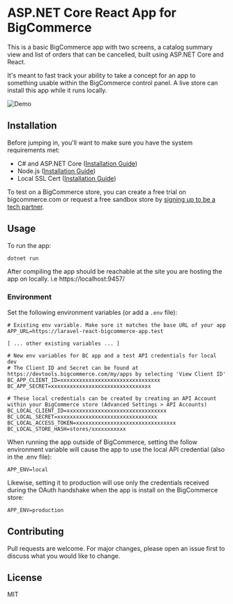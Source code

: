 # ASP.NET Core React App for BigCommerce

This is a basic BigCommerce app with two screens, a catalog summary view and list of orders that can be cancelled, built using ASP.NET Core and React.

It's meant to fast track your ability to take a concept for an app to something usable within the BigCommerce control panel. A live store can install this app while it runs locally.

![Demo](https://user-images.githubusercontent.com/20454870/98466364-c0b98100-21d7-11eb-8fb1-605410d2cdf6.gif)

## Installation

Before jumping in, you'll want to make sure you have the system requirements met:

- C# and ASP.NET Core ([Installation Guide](https://docs.microsoft.com/en-us/visualstudio/get-started/csharp/tutorial-aspnet-core?view=vs-2019))
- Node.js ([Installation Guide](https://nodejs.org/en/))
- Local SSL Cert ([Installation Guide](https://www.hanselman.com/blog/developing-locally-with-aspnet-core-under-https-ssl-and-selfsigned-certs))

To test on a BigCommerce store, you can create a free trial on bigcommerce.com or request a free sandbox store by [signing up to be a tech partner](https://www.bigcommerce.com/partners/).

## Usage

To run the app:

```bash
dotnet run
```

After compiling the app should be reachable at the site you are hosting the app on locally. i.e https://localhost:9457/

### Environment

Set the following environment variables (or add a `.env` file):

```
# Existing env variable. Make sure it matches the base URL of your app
APP_URL=https://laravel-react-bigcommerce-app.test

[ ... other existing variables ... ]

# New env variables for BC app and a test API credentials for local dev
# The Client ID and Secret can be found at https://devtools.bigcommerce.com/my/apps by selecting 'View Client ID'
BC_APP_CLIENT_ID=xxxxxxxxxxxxxxxxxxxxxxxxxxxxxxxx
BC_APP_SECRET=xxxxxxxxxxxxxxxxxxxxxxxxxxxxxxxx

# These local credentials can be created by creating an API Account within your BigCommerce store (Advanced Settings > API Accounts)
BC_LOCAL_CLIENT_ID=xxxxxxxxxxxxxxxxxxxxxxxxxxxxxxxx
BC_LOCAL_SECRET=xxxxxxxxxxxxxxxxxxxxxxxxxxxxxxxx
BC_LOCAL_ACCESS_TOKEN=xxxxxxxxxxxxxxxxxxxxxxxxxxxxxxxx
BC_LOCAL_STORE_HASH=stores/xxxxxxxxxxx
```

When running the app outside of BigCommerce, setting the follow environment variable will cause the app to use the local API credential (also in the .env file):

```
APP_ENV=local
```

Likewise, setting it to production will use only the credentials received during the OAuth handshake when the app is install on the BigCommerce store:

```
APP_ENV=production
```

## Contributing

Pull requests are welcome. For major changes, please open an issue first to discuss what you would like to change.

## License

MIT
